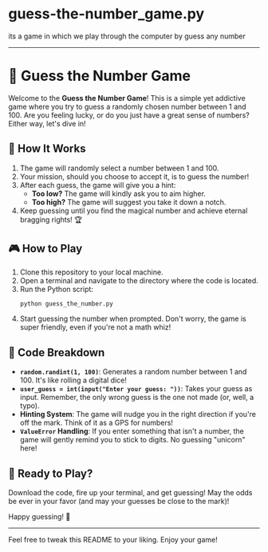 # guess-the-number_game.py
its a game in which we play through the computer by guess any number 

---

# 🎲 Guess the Number Game

Welcome to the **Guess the Number Game**! This is a simple yet addictive game where you try to guess a randomly chosen number between 1 and 100. Are you feeling lucky, or do you just have a great sense of numbers? Either way, let's dive in!

## 📜 How It Works

1. The game will randomly select a number between 1 and 100.
2. Your mission, should you choose to accept it, is to guess the number!
3. After each guess, the game will give you a hint:
   - **Too low?** The game will kindly ask you to aim higher.
   - **Too high?** The game will suggest you take it down a notch.
4. Keep guessing until you find the magical number and achieve eternal bragging rights! 🏆

## 🎮 How to Play

1. Clone this repository to your local machine.
2. Open a terminal and navigate to the directory where the code is located.
3. Run the Python script:
   ```bash
   python guess_the_number.py
   ```
4. Start guessing the number when prompted. Don't worry, the game is super friendly, even if you're not a math whiz!

## 🤖 Code Breakdown

- **`random.randint(1, 100)`**: Generates a random number between 1 and 100. It's like rolling a digital dice!
- **`user_guess = int(input("Enter your guess: "))`**: Takes your guess as input. Remember, the only wrong guess is the one not made (or, well, a typo).
- **Hinting System**: The game will nudge you in the right direction if you're off the mark. Think of it as a GPS for numbers!
- **`ValueError` Handling**: If you enter something that isn't a number, the game will gently remind you to stick to digits. No guessing "unicorn" here!

## 🚀 Ready to Play?

Download the code, fire up your terminal, and get guessing! May the odds be ever in your favor (and may your guesses be close to the mark)!

Happy guessing! 🎉

---

Feel free to tweak this README to your liking. Enjoy your game!